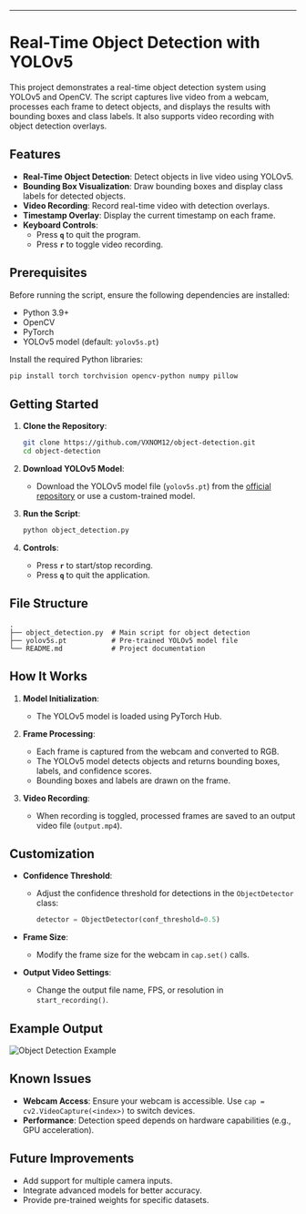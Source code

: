 
---

# Real-Time Object Detection with YOLOv5

This project demonstrates a real-time object detection system using YOLOv5 and OpenCV. The script captures live video from a webcam, processes each frame to detect objects, and displays the results with bounding boxes and class labels. It also supports video recording with object detection overlays.

## Features

- **Real-Time Object Detection**: Detect objects in live video using YOLOv5.
- **Bounding Box Visualization**: Draw bounding boxes and display class labels for detected objects.
- **Video Recording**: Record real-time video with detection overlays.
- **Timestamp Overlay**: Display the current timestamp on each frame.
- **Keyboard Controls**:
  - Press **`q`** to quit the program.
  - Press **`r`** to toggle video recording.

## Prerequisites

Before running the script, ensure the following dependencies are installed:

- Python 3.9+
- OpenCV
- PyTorch
- YOLOv5 model (default: `yolov5s.pt`)

Install the required Python libraries:
```bash
pip install torch torchvision opencv-python numpy pillow
```

## Getting Started

1. **Clone the Repository**:
   ```bash
   git clone https://github.com/VXNOM12/object-detection.git
   cd object-detection
   ```

2. **Download YOLOv5 Model**:
   - Download the YOLOv5 model file (`yolov5s.pt`) from the [official repository](https://github.com/ultralytics/yolov5) or use a custom-trained model.

3. **Run the Script**:
   ```bash
   python object_detection.py
   ```

4. **Controls**:
   - Press **`r`** to start/stop recording.
   - Press **`q`** to quit the application.

## File Structure

```
.
├── object_detection.py  # Main script for object detection
├── yolov5s.pt           # Pre-trained YOLOv5 model file
└── README.md            # Project documentation
```

## How It Works

1. **Model Initialization**:
   - The YOLOv5 model is loaded using PyTorch Hub.

2. **Frame Processing**:
   - Each frame is captured from the webcam and converted to RGB.
   - The YOLOv5 model detects objects and returns bounding boxes, labels, and confidence scores.
   - Bounding boxes and labels are drawn on the frame.

3. **Video Recording**:
   - When recording is toggled, processed frames are saved to an output video file (`output.mp4`).

## Customization

- **Confidence Threshold**:
  - Adjust the confidence threshold for detections in the `ObjectDetector` class:
    ```python
    detector = ObjectDetector(conf_threshold=0.5)
    ```

- **Frame Size**:
  - Modify the frame size for the webcam in `cap.set()` calls.

- **Output Video Settings**:
  - Change the output file name, FPS, or resolution in `start_recording()`.

## Example Output

![Object Detection Example](https://github.com/user-attachments/assets/44f22445-fe25-4193-b064-684d7a584609)

## Known Issues

- **Webcam Access**: Ensure your webcam is accessible. Use `cap = cv2.VideoCapture(<index>)` to switch devices.
- **Performance**: Detection speed depends on hardware capabilities (e.g., GPU acceleration).

## Future Improvements

- Add support for multiple camera inputs.
- Integrate advanced models for better accuracy.
- Provide pre-trained weights for specific datasets.

